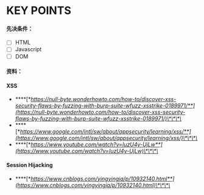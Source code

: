 # KEY POINTS

#### 先决条件：

* [ ] HTML
* [ ] Javascript
* [ ] DOM

#### 资料：

#### XSS

* \*\*\*\*[**https://null-byte.wonderhowto.com/how-to/discover-xss-security-flaws-by-fuzzing-with-burp-suite-wfuzz-xsstrike-0189971/**](https://null-byte.wonderhowto.com/how-to/discover-xss-security-flaws-by-fuzzing-with-burp-suite-wfuzz-xsstrike-0189971/)\*\*\*\*
* \*\*\*\*[**https://www.google.com/intl/sw/about/appsecurity/learning/xss/**](https://www.google.com/intl/sw/about/appsecurity/learning/xss/)\*\*\*\*
* \*\*\*\*[**https://www.youtube.com/watch?v=IuzU4y-UjLw**](https://www.youtube.com/watch?v=IuzU4y-UjLw)\*\*\*\*

#### Session Hijacking

* \*\*\*\*[**https://www.cnblogs.com/yingyingja/p/10932140.html**](https://www.cnblogs.com/yingyingja/p/10932140.html)\*\*\*\*

#### 





